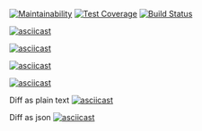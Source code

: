[![Maintainability](https://api.codeclimate.com/v1/badges/f70c307409af77500bd5/maintainability)](https://codeclimate.com/github/tavira/project-lvl2-s451/maintainability) [![Test Coverage](https://api.codeclimate.com/v1/badges/f70c307409af77500bd5/test_coverage)](https://codeclimate.com/github/tavira/project-lvl2-s451/test_coverage) [![Build Status](https://travis-ci.org/tavira/project-lvl2-s451.svg?branch=master)](https://travis-ci.org/tavira/project-lvl2-s451)

[![asciicast](https://asciinema.org/a/gYxtXl8cu0tLoAGI88sb7f3Yc.svg)](https://asciinema.org/a/gYxtXl8cu0tLoAGI88sb7f3Yc)

[![asciicast](https://asciinema.org/a/xepYIybEnmYDvj3dNjFlqvGQj.svg)](https://asciinema.org/a/xepYIybEnmYDvj3dNjFlqvGQj)

[![asciicast](https://asciinema.org/a/CbCzatbQgHHEICCRicELkoqba.svg)](https://asciinema.org/a/CbCzatbQgHHEICCRicELkoqba)

[![asciicast](https://asciinema.org/a/R78hsRAIJOl5Jwvsv9GiihgEQ.svg)](https://asciinema.org/a/R78hsRAIJOl5Jwvsv9GiihgEQ)

Diff as plain text
[![asciicast](https://asciinema.org/a/bERSWFre3imaiUtymg8xBnKB7.svg)](https://asciinema.org/a/bERSWFre3imaiUtymg8xBnKB7)

Diff as json
[![asciicast](https://asciinema.org/a/y9Mpwqd9TgDLz47qv20qiUoqT.svg)](https://asciinema.org/a/y9Mpwqd9TgDLz47qv20qiUoqT)